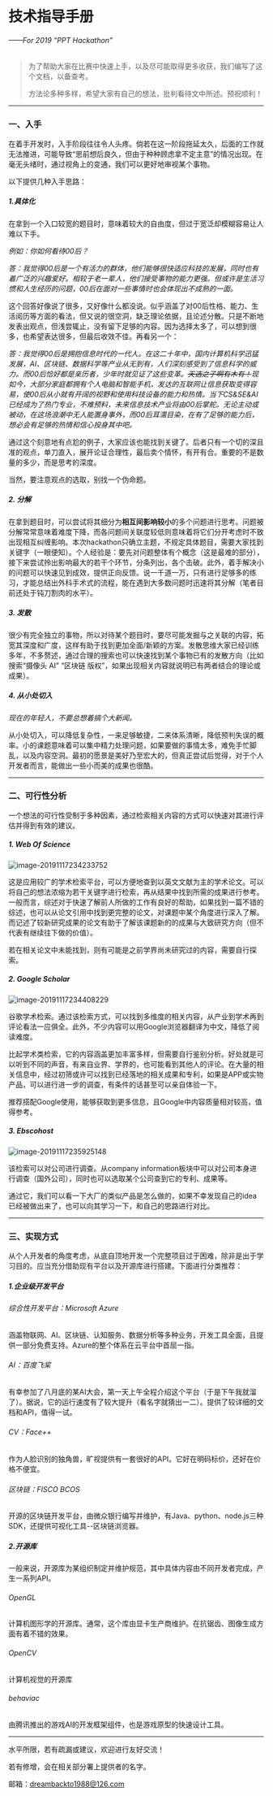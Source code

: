 # **技术指导手册**

###### *——For 2019 “PPT Hackathon”*

> 为了帮助大家在比赛中快速上手，以及尽可能取得更多收获，我们编写了这个文档，以备查考。
>
> 方法论多种多样，希望大家有自己的想法，批判看待文中所述。预祝顺利！

------

### 一、入手

在着手开发时，入手阶段往往令人头疼。倘若在这一阶段拖延太久，后面的工作就无法推进，可能导致“思前想后良久，但由于种种顾虑拿不定主意”的情况出现。在毫无头绪时，通过视角上的变通，我们可以更好地审视某个事物。

以下提供几种入手思路：

##### 1.具体化

在拿到一个入口较宽的题目时，意味着较大的自由度，但过于宽泛却模糊容易让人难以下手。

*例如：你如何看待00后？*

*答：我觉得00后是一个有活力的群体，他们能够很快适应科技的发展，同时也有着广泛的兴趣爱好。相较于老一辈人，他们接受事物的能力更强。但或许是生活习惯和人生经历的问题，00后在面对一些事情时也会体现出不成熟的一面。*

这个回答好像说了很多，又好像什么都没说。似乎涵盖了对00后性格、能力、生活阅历等方面的看法，但又说的很空洞，缺乏理论依据，且论述分散。只是不断地发表出观点，但浅尝辄止，没有留下足够的内容。因为选择太多了，可以想到很多，也希望表达很多，但最后收效不佳。再看另一个：

*答：我觉得00后是拥抱信息时代的一代人。在这二十年中，国内计算机科学迅猛发展，AI、区块链、数据科学等产业从无到有，人们深刻感受到了信息科学的威力。而00后恰好都是亲历者，少年时就见证了这些变革。~~天选之子啊有木有！~~现如今，大部分家庭都拥有个人电脑和智能手机，发达的互联网让信息获取变得容易，使00后从小就有开阔的视野和使用科技设备的能力和热情。当下CS&SE&AI已经成为了热门专业，不难预料，未来信息技术产业将由00后掌舵。无论主动或被动，在这场浪潮中无人能置身事外，而00后耳濡目染，在有了足够的能力后，想必会有足够的热情和信心投身其中吧。*

通过这个刻意地有点尬的例子，大家应该也能找到关键了。后者只有一个切的深且准的观点，单刀直入，展开论证合理性，最后卖个情怀，有开有合。重要的不是数量的多少，而是思考的深度。

当然，要注意观点的选取，别找一个伪命题。

##### 2.   分解

在拿到题目时，可以尝试将其细分为**相互间影响较小**的多个问题进行思考。问题被分解常常意味着难度下降，而各问题间关联度较低则意味着将它们分开考虑时不致出现相互纠缠影响。本次hackathon只确立主题，不规定具体题目，需要大家找到关键字（一眼便知）。个人经验是：要先对问题整体有个概念（这是最难的部分），接下来尝试拎出影响最大的若干个环节，分条列出，各个击破。此外，着手解决小的问题可以快速见到成效，提供正向反馈。说一千道一万，只有进行足够多的练习，才能总结出外科手术式的流程，能在遇到大多数问题时迅速将其分解（笔者目前还处于钝刀割肉的水平）。

##### 3.   发散

很少有完全独立的事物，所以对待某个题目时，要尽可能发掘与之关联的内容，拓宽其深度和广度，这样有助于找到更加全面/新颖的方案。发散思维大家已经训练多年，不多赘述，通过合理的搜索也可以快速找到某个事物已有的发散方向（比如搜索“摄像头 AI” “区块链 版权”，如果出现相关内容就说明已有两者结合的理论或成果）。

##### 4.   从小处切入

*现在的年轻人，不要总想着搞个大新闻。*

从小处切入，可以降低复杂性，一来足够敏捷，二来体系清晰，降低预判失误的概率。小的课题意味着可以集中精力处理问题，如果要做的事情太多，难免手忙脚乱，以及内容空洞。最初的愿景是美好乃至宏大的，但真正尝试后觉得，对于个人开发者而言，能做出一些小而美的成果也很酷。

------

### 二、可行性分析

一个想法的可行性受制于多种因素，通过检索相关内容的方式可以快速对其进行评估并得到有效的建议。

##### 1.   Web Of Science

![image-20191117234233752](C:\Users\user\AppData\Roaming\Typora\typora-user-images\image-20191117234233752.png)

这是应用较广的学术检索平台，可以方便地查到以英文文献为主的学术论文。可以将自己的想法浓缩为若干关键字进行检索，再从结果中找到所需的成果进行参考。一般而言，综述对于快速了解前人所做的工作有良好的帮助，如果找到一篇不错的综述，也可以从论文引用中找到更完整的论文，对课题中某个角度进行深入了解。而记述了较新研究成果的论文有助于了解该课题新的的成果与大致研究方向（但不代表有继续往下做的价值）。

若在相关论文中未能找到，则有可能是之前学界尚未研究过的内容，需要自行探索。

##### 2.   Google Scholar

![image-20191117234408229](C:\Users\user\AppData\Roaming\Typora\typora-user-images\image-20191117234408229.png)

谷歌学术检索。通过该检索方式，可以找到多维度的相关内容，从产业到学术再到评论看法一应俱全。此外，不少内容可以用Google浏览器翻译为中文，降低了阅读难度。

比起学术类检索，它的内容涵盖更加丰富多样，但需要自行鉴别分析。好处就是可以听到不同的声音，有来自业界、学界的，也可能看到其他人的评论。在大量的相关信息中，经过初筛或许可以找到已经落地的相关成果和专利，如果是APP或实物产品，可以进行进一步的调查，有条件的话甚至可以亲自体验一下。

推荐搭配Google使用，能够获取到更多信息，且Google中内容质量相对较高，值得参考。

##### 3.   Ebscohost

![image-20191117235925148](C:\Users\user\AppData\Roaming\Typora\typora-user-images\image-20191117235925148.png)

该检索可以对公司进行调查。从company information板块中可以对公司本身进行调查（国外公司），同时也可以选取某个公司查到它的专利、成果等。

通过它，我们可以看一下大厂的类似产品是怎么做的，如果不幸发现自己的idea已经被做出来了，也可以向其学习一下，和自己的思路进行对比。



<!--以上三个平台都是在教大家获取现有的成果。这可以较快地让自己的idea变得更加全面，毕竟，在开始实践之前，谁都不知道这里面有哪些坑，顺着前人的成果，至少能知道哪条路是通顺的，以及哪些问题是已经解决的。参考别人的成果，不代表要按照相同的思路去做，即便是解决相同的问题，也可以用不同的方式去试试，说不定效果会更好。实际上，受限于多种因素（最大的问题是自己太菜），一些论文里的工作在复现时可能遭遇种种困难，完全按照作者所述不见得能顺利完成。--> 

------

### 三、实现方式

从个人开发者的角度考虑，从底自顶地开发一个完整项目过于困难，除非是出于学习目的。应当充分借助现有平台以及开源库进行搭建。下面进行分类推荐：

##### 1.企业级开发平台

###### 综合性开发平台：Microsoft Azure

涵盖物联网、AI、区块链、认知服务、数据分析等多种业务，开发工具全面，且提供一部分免费支持。Azure的整个体系在云平台中首屈一指。

###### AI：百度飞桨

有幸参加了八月底的某AI大会，第一天上午全程介绍这个平台（于是下午我就溜了）。据说，它的运行速度有了较大提升（看名字就猜出一二）。提供了较详细的文档和API，值得一试。

###### CV：Face++

作为人脸识别的独角兽，旷视提供有一套很好的API。它好在明码标价，还好在价格不便宜。

###### 区块链：FISCO BCOS

开源的区块链开发平台，由微众银行编写并维护，有Java、python、node.js三种SDK，还提供可视化工具--区块链浏览器。

##### 2.开源库

一般来说，开源库为某组织制定并维护规范，其中具体内容由不同开发者完成，产生一系列API。

###### OpenGL

计算机图形学的开源库。通常，这个库由显卡生产商维护。在抗锯齿、图像生成方面有着不错的效果。

###### OpenCV

计算机视觉的开源库

###### behaviac

由腾讯推出的游戏AI的开发框架组件，也是游戏原型的快速设计工具。



<!--以上部分用较为知名的开源平台/库进行举例，选取较为随意，旨在为大家提供思路，在具体实现时可能还需要调用其他开源项目。-->

------

水平所限，若有疏漏或建议，欢迎进行友好交流！

若有修增，会在相关部分署上提供者的名字。

邮箱：dreambackto1988@126.com

  